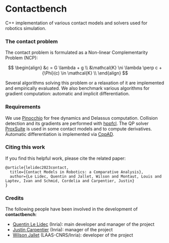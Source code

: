 # Contactbench

C++ implementation of various contact models and solvers used for robotics simulation.

### The contact problem

The contact problem is formulated as a Non-linear Complementarity Problem (NCP):

$$
\begin{align}
&c = G \lambda + g \\
&\mathcal{K} \ni \lambda \perp c + {\Phi}(c) \in \mathcal{K} \\
\end{align}
$$

Several algorithms solving this problem or a relaxation of it are implemented and empirically evaluated.
We also benchmark various algorithms for gradient computation: automatic and implicit differentiation.

### Requirements
We use [Pinocchio](https://github.com/stack-of-tasks/pinocchio) for free dynamics and Delassus computation. Collision detection and its gradients are performed with [hppfcl](https://github.com/humanoid-path-planner/hpp-fcl). The QP solver [ProxSuite](https://github.com/Simple-Robotics/proxsuite) is used in some contact models and to compute derivatives. Automatic differentiation is implemented via [CppAD](https://github.com/coin-or/CppAD).


### Citing this work
If you find this helpful work, please cite the related paper:
```
@article{lelidec2023contact,
  title={Contact Models in Robotics: a Comparative Analysis},
  author={Le Lidec, Quentin and Jallet, Wilson and Montaut, Louis and Laptev, Ivan and Schmid, Cordelia and Carpentier, Justin}
}
```

### Credits

The following people have been involved in the development of **contactbench**:

-   [Quentin Le Lidec](https://quentinll.github.io) (Inria): main developer and manager of the project
-   [Justin Carpentier](https://jcarpent.github.io) (Inria): manager of the project
-   [Wilson Jallet](https://github.com/ManifoldFR) (LAAS-CNRS/Inria): developer of the project
